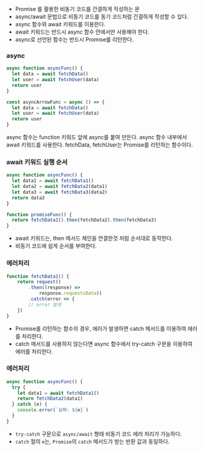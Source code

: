 * Promise 를 활용한 비동기 코드를 간결하게 작성하는 문
* async/await 문법으로 비동기 코드를 동기 코드처럼 간결하게 작성할 수 있다.
* async 함수와 await 키워드를 이용한다.
* await 키워드는 반드시 async 함수 안에서만 사용해야 한다.
* async로 선언된 함수는 반드시 Promise를 리턴한다.


### async 
```javascript
async function asyncFunc() {
  let data = await fetchData()
  let user = await fetchUser(data)
  return user
}

const asyncArrowFunc = async () => {
  let data = await fetchData()
  let user = await fetchUser(data)
  return user
}
```

async 함수는 function 키워드 앞에 async를 붙여 만든다.
async 함수 내부에서 await 키워드를 사용한다.
fetchData, fetchUser는 Promise를 리턴하는 함수이다.

### await 키워드 실행 순서
```javascript
async function asyncFunc() {
  let data1 = await fetchData1()
  let data2 = await fetchData2(data1)
  let data3 = await fetchData3(data2)
  return data3
}

function promiseFunc() {
  return fetchData1().then(fetchData2).then(fetchData3)
}

```
* await 키워드는, then 메서드 체인을 연결한것 처럼 순서대로 동작한다.
* 비동기 코드에 쉽게 순서를 부여한다.


### 에러처리

```javascript
function fetchData1() {
	return request()
		.then((response) => 
			response.requestsData))
		.catch(error => {
		// error 발생
	})
}
```
* Promise를 리턴하는 함수의 경우, 에러가 발생하면 catch 메서드를 이용하여 에러를 처리한다.
* catch 메서드를 사용하지 않는다면 async 함수에서 try-catch 구문을 이용하여 에러를 처리한다.

### 에러처리
```javascript
async function asyncFunc() {
  try {
    let data1 = await fetchData1()
    return fetchData2(data1)
  } catch (e) {
    console.error(`실패: ${e}`)
  }
}
```
* `try-catch` 구문으로 `async/await` 형태 비동기 코드 에러 처리가 가능하다.
* `catch` 절의 `e`는, `Promise`의 `catch` 메서드가 받는 반환 값과 동일하다.